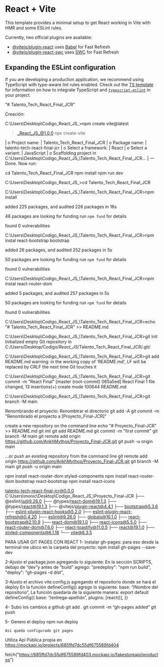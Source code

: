 # React + Vite

This template provides a minimal setup to get React working in Vite with HMR and some ESLint rules.

Currently, two official plugins are available:

- [@vitejs/plugin-react](https://github.com/vitejs/vite-plugin-react/blob/main/packages/plugin-react) uses [Babel](https://babeljs.io/) for Fast Refresh
- [@vitejs/plugin-react-swc](https://github.com/vitejs/vite-plugin-react/blob/main/packages/plugin-react-swc) uses [SWC](https://swc.rs/) for Fast Refresh

## Expanding the ESLint configuration

If you are developing a production application, we recommend using TypeScript with type-aware lint rules enabled. Check out the [TS template](https://github.com/vitejs/vite/tree/main/packages/create-vite/template-react-ts) for information on how to integrate TypeScript and [`typescript-eslint`](https://typescript-eslint.io) in your project.

"# Talento_Tech_React_Final_JCR" 

Creación:

C:\Users\Desktop\Codigo\_React_JS_>npm create vite@latest

> _React_JS_@1.0.0 npx
> create-vite

|
o  Project name:
|  Talento_Tech_React_Final_JCR
|
o  Package name:
|  talento-tech-react-final-jcr
|
o  Select a framework:
|  React
|
o  Select a variant:
|  JavaScript
|
o  Scaffolding project in C:\Users\Desktop\Codigo\_React_JS_\Talento_Tech_React_Final_JCR...
|
—  Done. Now run:

  cd Talento_Tech_React_Final_JCR
  npm install
  npm run dev


C:\Users\Desktop\Codigo\_React_JS_>cd Talento_Tech_React_Final_JCR

C:\Users\Desktop\Codigo\_React_JS_\Talento_Tech_React_Final_JCR>npm install

added 225 packages, and audited 226 packages in 16s

48 packages are looking for funding
  run `npm fund` for details

found 0 vulnerabilities

C:\Users\Desktop\Codigo\_React_JS_\Talento_Tech_React_Final_JCR>npm instal react-bootstrap bootstrap

added 26 packages, and audited 252 packages in 5s

50 packages are looking for funding
  run `npm fund` for details

found 0 vulnerabilities

C:\Users\Desktop\Codigo\_React_JS_\Talento_Tech_React_Final_JCR>npm instal react-router-dom

added 5 packages, and audited 257 packages in 5s

50 packages are looking for funding
  run `npm fund` for details

found 0 vulnerabilities

C:\Users\Desktop\Codigo\_React_JS_\Talento_Tech_React_Final_JCR>echo "# Talento_Tech_React_Final_JCR" >> README.md

C:\Users\Desktop\Codigo\_React_JS_\Talento_Tech_React_Final_JCR>git init
Initialized empty Git repository in C:/Users/Desktop/Codigo/_React_JS_/Talento_Tech_React_Final_JCR/.git/

C:\Users\Desktop\Codigo\_React_JS_\Talento_Tech_React_Final_JCR>git add README.md
warning: in the working copy of 'README.md', LF will be replaced by CRLF the next time Git touches it

C:\Users\Desktop\Codigo\_React_JS_\Talento_Tech_React_Final_JCR>git commit -m "React Final"
[master (root-commit) 065a5ed] React Final
 1 file changed, 13 insertions(+)
 create mode 100644 README.md

C:\Users\Desktop\Codigo\_React_JS_\Talento_Tech_React_Final_JCR>git branch -M main


Renombrando el proyecto:
Renombtrar el directorio
git add -A
git commit -m "Renombrado el proyecto a [Proyecto_Final-JCR]"

create a new repository on the command line
echo "# Proyecto_Final-JCR" >> README.md
git init
git add README.md
git commit -m "first commit"
git branch -M main
git remote add origin https://github.com/AnkhMythos/Proyecto_Final-JCR.git
git push -u origin main

…or push an existing repository from the command line
git remote add origin https://github.com/AnkhMythos/Proyecto_Final-JCR.git
git branch -M main
git push -u origin main

npm install react-router-dom styled-components
npm install react-router-dom bootstrap react-bootstrap
npm install react-icons


talento-tech-react-final-jcr@0.0.0 C:\Users\monic\Desktop\Codigo\_React_JS_\Proyecto_Final-JCR
├── @eslint/js@9.26.0
├── @types/react-dom@19.1.3
├── @types/react@19.1.3
├── @vitejs/plugin-react@4.4.1
├── bootstrap@5.3.6
├── eslint-plugin-react-hooks@5.2.0
├── eslint-plugin-react-refresh@0.4.20
├── eslint@9.26.0
├── globals@16.1.0
├── react-bootstrap@2.10.9
├── react-dom@19.1.0
├── react-icons@5.5.0
├── react-router-dom@7.6.0
├── react-toastify@11.0.5
├── react@19.1.0
├── styled-components@6.1.18
└── vite@6.3.5

PARA USAR GIT PAGES CON REACT
1- Instalar gh-pages: para eso desde la terminal me ubico en la carpeta del proyecto:
	 npm install gh-pages --save-dev 

2-Ajusto el package.json agregando lo siguiente:
	En la sección SCRIPTS, debajo de “dev”y antes de “build” agrego:
    		"predeploy": "npm run build",
   		 "deploy": "gh-pages -d dist",


3-Ajusto el archivo vite.config.js agregando el repositorio donde se hará el deploy
	En la función defineConfig() agrego lo siguiente:
		base: “/Nombre del repositorio”,
	La función quedaría de la siguiente manera:
		export default defineConfig({
  			base: “/entrega-apellido”,
  			plugins: [react()],
		})

4- Subo los cambios a github
	git add .
	git commit -m “gh-pages added”
	git push

5- Genero el deploy
	npm run deploy

	Asi queda configurado git pages

Utiliza Api Pública propia en
https://mockapi.io/projects/685ffd7dc55df675589fd404

fetch("https://685ffd7dc55df675589fd403.mockapi.io/fakestoreapi/productos")
